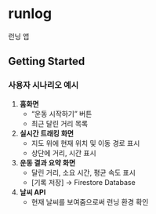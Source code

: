 # runlog

런닝 앱

## Getting Started

### **사용자 시나리오 예시**

1. **홈화면**
    - “운동 시작하기” 버튼
    - 최근 달린 거리 목록
2. **실시간 트래킹 화면**
    - 지도 위에 현재 위치 및 이동 경로 표시
    - 상단에 거리, 시간 표시
3. **운동 결과 요약 화면**
    - 달린 거리, 소요 시간, 평균 속도 표시
    - [기록 저장] → Firestore Database
4. **날씨 API**
    - 현재 날씨를 보여줌으로써 런닝 환경 확인
